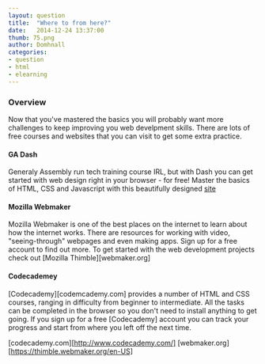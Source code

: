 ```yaml
---
layout: question
title:  "Where to from here?"
date:   2014-12-24 13:37:00
thumb: 75.png
author: Domhnall
categories:
- question
- html
- elearning
---
```


### Overview
Now that you've mastered the basics you will probably want more challenges to keep improving you web develpment skills. There are lots of free courses and websites that you can visit to get some extra practice.

#### GA Dash
Generaly Assembly run tech training course IRL, but with Dash you can get started with web design right in your browser - for free! Master the basics of HTML, CSS and Javascript with this beautifully designed [site](https://dash.generalassemb.ly/)

#### Mozilla Webmaker
Mozilla Webmaker is one of the best places on the internet to learn about how the internet works. There are resources for working with video, "seeing-through" webpages and even making apps. Sign up for a free account to find out more. To get started with the web development projects check out [Mozilla Thimble][webmaker.org]

#### Codecademey
[Codecademy][codemcademy.com] provides a number of HTML and CSS courses, ranging in difficulty from beginner to intermediate. All the tasks can be completed in the browser so you don't need to install anything to get going. If you sign up for a free [Codecademy] account you can track your progress and start from where you left off the next time. 


[codecademy.com][http://www.codecademy.com/]
[webmaker.org][https://thimble.webmaker.org/en-US]
